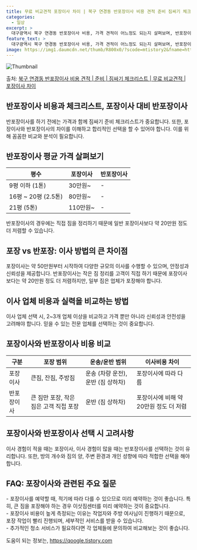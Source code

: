 ```yaml
---
title: 무료 비교견적 포장이사 차이 | 북구 연경동 반포장이사 비용 견적 준비 짐싸기 체크리스트
categories:
  - 일상
excerpt: >
  대구광역시 북구 연경동 반포장이사 비용, 가격 견적이 어느정도 되는지 살펴보며, 반포장이사를 준비함에 있어 짐싸기 준비 체크리스트가 무엇인지 보겠습니다. 마지막으로 포장이사와 차이점을 통해 무료 비교견적으로 어떤 것이 더 합리적인 선택인지 공유 드립니다.북구 연경동 포장이사 견적 샘플 보기 👈 클릭북구 연경동 포장이사 가격 살펴보기 👈 클릭북구 연경동 반포장이사 평균 이사 비용평수북구 연경동 평균 이사 비용원룸 이사9평 이하 (1톤)30만원~투룸/쓰리룸 이사16평 ~ 20평 (2.5톤)80만원~쓰리룸 이사21평 (5톤) ~110만원~우리집 무료 이사견적 받기 👈 클릭포장 vs 반포장: 이사 방법의 큰 차이점이사 방법 선택에 따라 가격 차이와 업체의 역량에서 큰 차이가 있습니다.포장이사는 이사 전반을..
feature_text: >
  대구광역시 북구 연경동 반포장이사 비용, 가격 견적이 어느정도 되는지 살펴보며, 반포장이사를 준비함에 있어 짐싸기 준비 체크리스트가 무엇인지 보겠습니다. 마지막으로 포장이사와 차이점을 통해 무료 비교견적으로 어떤 것이 더 합리적인 선택인지 공유 드립니다.북구 연경동 포장이사 견적 샘플 보기 👈 클릭북구 연경동 포장이사 가격 살펴보기 👈 클릭북구 연경동 반포장이사 평균 이사 비용평수북구 연경동 평균 이사 비용원룸 이사9평 이하 (1톤)30만원~투룸/쓰리룸 이사16평 ~ 20평 (2.5톤)80만원~쓰리룸 이사21평 (5톤) ~110만원~우리집 무료 이사견적 받기 👈 클릭포장 vs 반포장: 이사 방법의 큰 차이점이사 방법 선택에 따라 가격 차이와 업체의 역량에서 큰 차이가 있습니다.포장이사는 이사 전반을..
image: https://img1.daumcdn.net/thumb/R800x0/?scode=mtistory2&fname=https%3A%2F%2Fblog.kakaocdn.net%2Fdn%2FD3NLL%2FbtsHbRA1W6p%2FjPMoycql3XZo3GSz7PiUBk%2Fimg.webp
---
```


![Thumbnail](https://img1.daumcdn.net/thumb/R800x0/?scode=mtistory2&fname=https%3A%2F%2Fblog.kakaocdn.net%2Fdn%2FD3NLL%2FbtsHbRA1W6p%2FjPMoycql3XZo3GSz7PiUBk%2Fimg.webp)

<p>출처: <a href="https://qoogle.tistory.com/9620" rel="dofollow">북구 연경동 반포장이사 비용 견적 | 준비 | 짐싸기 체크리스트 | 무료 비교견적 | 포장이사 차이</a> </p>

## 반포장이사 비용과 체크리스트, 포장이사 대비 반포장이사



반포장이사를 하기 전에는 가격과 함께 짐싸기 준비 체크리스트가 중요합니다. 또한, 포장이사와 반포장이사의 차이를 이해하고 합리적인 선택을 할
수 있어야 합니다. 이를 위해 꼼꼼한 비교와 분석이 필요합니다.

## **반포장이사 평균 가격 살펴보기**

평수 | 포장이사 | 반포장이사  
---|---|---  
9평 이하 (1톤) | 30만원~ | -  
16평 ~ 20평 (2.5톤) | 80만원~ | -  
21평 (5톤) | 110만원~ | -  
  
반포장이사의 경우에는 직접 짐을 정리하기 때문에 일반 포장이사보다 약 20만원 정도 더 저렴할 수 있습니다.

## **포장 vs 반포장: 이사 방법의 큰 차이점**

포장이사는 약 50만원부터 시작하여 다양한 규모의 이사를 수행할 수 있으며, 안정성과 신뢰성을 제공합니다. 반포장이사는 작은 짐 정리를
고객이 직접 하기 때문에 포장이사보다는 약 20만원 정도 더 저렴하지만, 일부 짐은 업체가 포장해야 합니다.

## **이사 업체 비용과 실력을 비교하는 방법**

이사 업체 선택 시, 2~3개 업체 이상을 비교하고 가격 뿐만 아니라 신뢰성과 안전성을 고려해야 합니다. 믿을 수 있는 전문 업체를 선택하는
것이 중요합니다.

## **포장이사와 반포장이사 비용 비교**

구분 | 포장 범위 | 운송/운반 범위 | 이사비용 차이  
---|---|---|---  
포장이사 | 큰짐, 잔짐, 주방짐 | 운송 (차량 운전), 운반 (짐 상하차) | 포장이사에 따라 다름  
반포장이사 | 큰 짐만 포장, 작은 짐은 고객 직접 포장 | 운반 (짐 상하차) | 포장이사에 비해 약 20만원 정도 더 저렴  
  
## **포장이사와 반포장이사 선택 시 고려사항**

이사 경험이 적을 때는 포장이사, 이사 경험이 많을 때는 반포장이사를 선택하는 것이 유리합니다. 또한, 방의 개수와 짐의 양, 주변 환경과
개인 성향에 따라 적합한 선택을 해야 합니다.

## **FAQ: 포장이사와 관련된 주요 질문**

\- 포장이사를 예약할 때, 적기에 따라 다를 수 있으므로 미리 예약하는 것이 좋습니다. 특히, 큰 짐을 포장해야 하는 경우 이삿짐센터를
미리 예약하는 것이 중요합니다.  
\- 포장이사 비용이 높게 측정되는 이유는 작업자와 주방 여사님이 진행하기 때문으로, 포장 작업이 빨리 진행되며, 세부적인 서비스를 받을 수
있습니다.  
\- 추가적인 청소 서비스가 필요하다면 각 업체들에 문의하여 비교해보는 것이 좋습니다.



 

도움이 되는 정보는, <a href="https://qoogle.tistory.com" rel="dofollow">https://qoogle.tistory.com</a>


